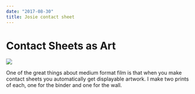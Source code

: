 ```yaml
---
date: "2017-08-30"
title: Josie contact sheet
---
```


# Contact Sheets as Art
![][image-1]

One of the great things about medium format film is that when you make contact sheets you automatically get displayable artwork. I make two prints of each, one for the binder and one for the wall.

[image-1]:	/img/2017/josie-contact-sheet.jpg